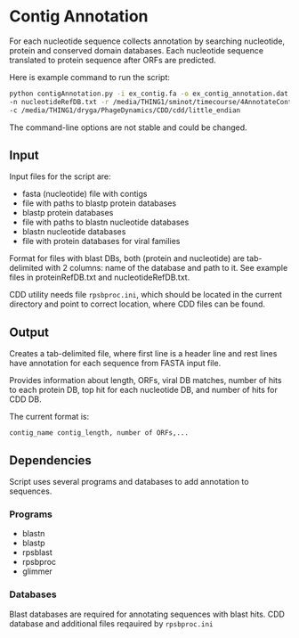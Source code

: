 # Contig Annotation

For each nucleotide sequence collects annotation by searching nucleotide, protein and conserved domain
databases. Each nucleotide sequence translated to protein sequence after ORFs are predicted.


Here is example command to run the script:

```bash
python contigAnnotation.py -i ex_contig.fa -o ex_contig_annotation.dat -p proteinRefDB.txt\ 
-n nucleotideRefDB.txt -r /media/THING1/sminot/timecourse/4AnnotateContigs/4.12TaxonomicFamily/4.12.1ViralFamilyProteinsDB/\
-c /media/THING1/dryga/PhageDynamics/CDD/cdd/little_endian 
```

The command-line options are not stable and could be changed.

## Input 

Input files for the script are:
* fasta (nucleotide) file with contigs
* file with paths to blastp protein databases
* blastp protein databases 
* file with paths to blastn nucleotide databases
* blastn nucleotide databases
* file with protein databases for viral families

Format for files with blast DBs, both (protein and nucleotide) are
tab-delimited with 2 columns: name of the database and path to it.
See example files in proteinRefDB.txt and nucleotideRefDB.txt.

CDD utility needs file `rpsbproc.ini`, which should be located in the current directory and point to
correct location, where CDD files can be found.

## Output

Creates a tab-delimited file, where first line is a header line
and rest lines have annotation for each sequence from FASTA input file. 

Provides information about length, ORFs, viral DB matches, number of hits to each protein DB, top hit for each nucleotide DB, and number of hits for CDD DB.
 
The current format is:
```
contig_name contig_length, number of ORFs,... 
```

## Dependencies

Script uses several programs and databases to add annotation to sequences.

### Programs

* blastn
* blastp
* rpsblast
* rpsbproc
* glimmer

### Databases

Blast databases are required for annotating sequences with blast hits.
CDD database and additional files reqauired by `rpsbproc.ini`

